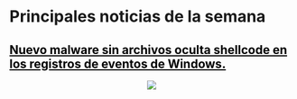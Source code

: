 # Principales noticias de la semana 

<!-- ## <span style="color:black">Nuevo malware sin archivos oculta shellcode en los registros de eventos de Windows</span> -->
## <a href="https:// dirtyc00n.github.io/news/newsposts/noticia1.md " title="ir a noticia" style="color:black" target="_blank">Nuevo malware sin archivos oculta shellcode en los registros de eventos de Windows.</a> <!-- &nbsp; ![image](/assets/icons/logomalware.png)--> <!-- &nbsp; ![image](/assets/icons/rsz_python-logo.png) -->

<p align="center"><img src="https://dirtyc00n.github.io/assets/img/malware1.jpg "></p>
